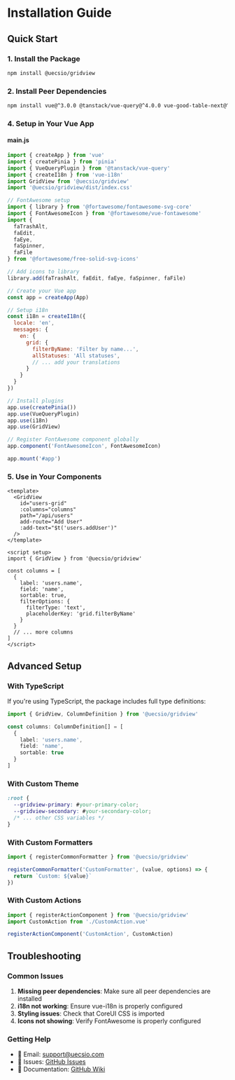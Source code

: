 # Installation Guide

## Quick Start

### 1. Install the Package

```bash
npm install @uecsio/gridview
```

### 2. Install Peer Dependencies

```bash
npm install vue@^3.0.0 @tanstack/vue-query@^4.0.0 vue-good-table-next@^0.1.0 @vuepic/vue-datepicker@^4.0.0 @coreui/vue@^5.0.0 @coreui/icons-vue@^2.0.0 vue-i18n@^9.0.0 @fortawesome/fontawesome-svg-core@^6.0.0 @fortawesome/free-solid-svg-icons@^6.0.0 @fortawesome/vue-fontawesome@^3.0.0 date-fns@^2.0.0
```

### 4. Setup in Your Vue App

#### main.js
```javascript
import { createApp } from 'vue'
import { createPinia } from 'pinia'
import { VueQueryPlugin } from '@tanstack/vue-query'
import { createI18n } from 'vue-i18n'
import GridView from '@uecsio/gridview'
import '@uecsio/gridview/dist/index.css'

// FontAwesome setup
import { library } from '@fortawesome/fontawesome-svg-core'
import { FontAwesomeIcon } from '@fortawesome/vue-fontawesome'
import { 
  faTrashAlt, 
  faEdit, 
  faEye, 
  faSpinner,
  faFile
} from '@fortawesome/free-solid-svg-icons'

// Add icons to library
library.add(faTrashAlt, faEdit, faEye, faSpinner, faFile)

// Create your Vue app
const app = createApp(App)

// Setup i18n
const i18n = createI18n({
  locale: 'en',
  messages: {
    en: {
      grid: {
        filterByName: 'Filter by name...',
        allStatuses: 'All statuses',
        // ... add your translations
      }
    }
  }
})

// Install plugins
app.use(createPinia())
app.use(VueQueryPlugin)
app.use(i18n)
app.use(GridView)

// Register FontAwesome component globally
app.component('FontAwesomeIcon', FontAwesomeIcon)

app.mount('#app')
```

### 5. Use in Your Components

```vue
<template>
  <GridView
    id="users-grid"
    :columns="columns"
    path="/api/users"
    add-route="Add User"
    :add-text="$t('users.addUser')"
  />
</template>

<script setup>
import { GridView } from '@uecsio/gridview'

const columns = [
  {
    label: 'users.name',
    field: 'name',
    sortable: true,
    filterOptions: {
      filterType: 'text',
      placeholderKey: 'grid.filterByName'
    }
  }
  // ... more columns
]
</script>
```

## Advanced Setup

### With TypeScript

If you're using TypeScript, the package includes full type definitions:

```typescript
import { GridView, ColumnDefinition } from '@uecsio/gridview'

const columns: ColumnDefinition[] = [
  {
    label: 'users.name',
    field: 'name',
    sortable: true
  }
]
```

### With Custom Theme

```css
:root {
  --gridview-primary: #your-primary-color;
  --gridview-secondary: #your-secondary-color;
  /* ... other CSS variables */
}
```

### With Custom Formatters

```javascript
import { registerCommonFormatter } from '@uecsio/gridview'

registerCommonFormatter('CustomFormatter', (value, options) => {
  return `Custom: ${value}`
})
```

### With Custom Actions

```javascript
import { registerActionComponent } from '@uecsio/gridview'
import CustomAction from './CustomAction.vue'

registerActionComponent('CustomAction', CustomAction)
```

## Troubleshooting

### Common Issues

1. **Missing peer dependencies**: Make sure all peer dependencies are installed
2. **i18n not working**: Ensure vue-i18n is properly configured
3. **Styling issues**: Check that CoreUI CSS is imported
4. **Icons not showing**: Verify FontAwesome is properly configured

### Getting Help

- 📧 Email: support@uecsio.com
- 🐛 Issues: [GitHub Issues](https://github.com/uecsio/gridview/issues)
- 📖 Documentation: [GitHub Wiki](https://github.com/uecsio/gridview/wiki)

